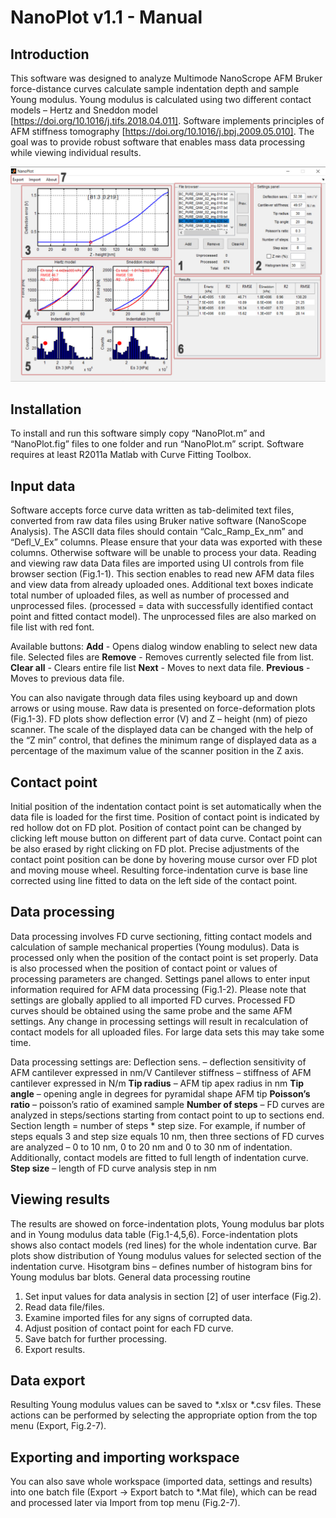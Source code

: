 # NanoPlot v1.1 - Manual

## Introduction
This software was designed to analyze Multimode NanoScrope AFM Bruker force-distance curves calculate sample indentation depth and sample Young modulus. Young modulus is calculated using two different contact models – Hertz and Sneddon model [https://doi.org/10.1016/j.tifs.2018.04.011]. Software implements principles of AFM stiffness tomography [https://doi.org/10.1016/j.bpj.2009.05.010]. The goal was to provide robust software that enables mass data processing while viewing individual results.

![alt text](nano_plot_ui.jpg "Title")

## Installation
To install and run this software simply copy “NanoPlot.m” and “NanoPlot.fig” files to one folder and run “NanoPlot.m” script. Software requires at least R2011a Matlab with Curve Fitting Toolbox.

## Input data
Software accepts force curve data written as tab-delimited text files, converted from raw data files using Bruker native software (NanoScope Analysis).
The ASCII data files should contain “Calc_Ramp_Ex_nm” and “Defl_V_Ex” columns. Please ensure that your data was exported with these columns. Otherwise software will be unable to process your data.
Reading and viewing raw data
Data files are imported using UI controls from file browser section (Fig.1-1). This section enables to read new AFM data files and view data from already uploaded ones. Additional text boxes indicate total number of uploaded files, as well as number of processed and unprocessed files. (processed = data with successfully identified contact point and fitted contact model). The unprocessed files are also marked on file list with red font.

Available buttons:
**Add** - Opens dialog window enabling to select new data file. Selected files are
**Remove** - Removes currently selected file from list.
**Clear all** - Clears entire file list
**Next** - Moves to next data file.
**Previous** - Moves to previous data file.

You can also navigate through data files using keyboard up and down arrows or using mouse.
Raw data is presented on force-deformation plots (Fig.1-3). FD plots show deflection error (V) and Z – height (nm) of piezo scanner.  The scale of the displayed data can be changed with the help of the “Z min” control, that defines the minimum range of displayed data as a percentage of the maximum value of the scanner position in the Z axis.

## Contact point
Initial position of the indentation contact point is set automatically when the data file is loaded for the first time. Position of contact point is indicated by red hollow dot on FD plot. Position of contact point can be changed by clicking left mouse button on different part of data curve. Contact point can be also erased by right clicking on FD plot. Precise adjustments of the contact point position can be done by hovering mouse cursor over FD plot and moving mouse wheel. Resulting force-indentation curve is base line corrected using line fitted to data on the left side of the contact point.

## Data processing
Data processing involves FD curve sectioning, fitting contact models and calculation of sample mechanical properties (Young modulus). Data is processed only when the position of the contact point is set properly. Data is also processed when the position of contact point or values of processing parameters are changed.
Settings panel allows to enter input information required for AFM data processing (Fig.1-2). Please note that settings are globally applied to all imported FD curves. Processed FD curves should be obtained using the same probe and the same AFM settings. Any change in processing settings will result in recalculation of contact models for all uploaded files. For large data sets this may take some time.

Data processing settings are:
Deflection sens. – deflection sensitivity of AFM cantilever expressed in nm/V
Cantilever stiffness – stiffness of AFM cantilever expressed in N/m
**Tip radius** – AFM tip apex radius in nm
**Tip angle** – opening angle in degrees for pyramidal shape AFM tip
**Poisson’s ratio** – poisson’s ratio of examined sample
**Number of steps** – FD curves are analyzed in steps/sections starting from contact point to up to sections end. Section length = number of steps * step size. For example, if number of steps equals 3 and step size equals 10 nm, then three sections of FD curves are analyzed – 0 to 10 nm, 0 to 20 nm and 0 to 30 nm of indentation. Additionally, contact models are fitted to full length of indentation curve.
**Step size** – length of FD curve analysis step in nm

## Viewing results
The results are showed on force-indentation plots, Young modulus bar plots and in Young modulus data table (Fig.1-4,5,6). Force-indentation plots shows also contact models (red lines) for the whole indentation curve.
Bar plots show distribution of Young modulus values for selected section of the indentation curve. Hisotgram bins – defines number of histogram bins for Young modulus bar blots.
General data processing routine
1.	Set input values for data analysis in section [2] of user interface (Fig.2).
2.	Read data file/files.
3.	Examine imported files for any  signs of corrupted data.
4.	Adjust position of contact point for each FD curve.
5.	Save batch for further processing.
6.	Export results.

## Data export
Resulting Young modulus values can be saved to *.xlsx or *.csv files. These actions can be performed by selecting the appropriate option from the top menu (Export, Fig.2-7).

## Exporting and importing workspace
You can also save whole workspace (imported data, settings and results) into one batch file (Export -> Export batch to *.Mat file), which can be read and processed later via Import from top menu (Fig.2-7).
